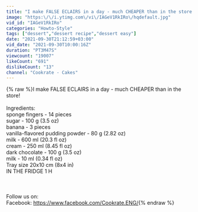 ```yaml
---
title: "I make FALSE ECLAIRS in a day - much CHEAPER than in the store!"
image: "https:\/\/i.ytimg.com\/vi\/IAGeV1RkIRo\/hqdefault.jpg"
vid_id: "IAGeV1RkIRo"
categories: "Howto-Style"
tags: ["dessert","dessert recipe","dessert easy"]
date: "2021-09-30T21:12:59+03:00"
vid_date: "2021-09-30T10:00:16Z"
duration: "PT3M47S"
viewcount: "19007"
likeCount: "691"
dislikeCount: "13"
channel: "Cookrate - Cakes"
---
```

{% raw %}I make FALSE ECLAIRS in a day - much CHEAPER than in the store!<br /><br />Ingredients:<br />sponge fingers - 14 pieces<br />sugar - 100 g (3.5 oz)<br />banana - 3 pieces<br />vanilla-flavored pudding powder - 80 g (2.82 oz)<br />milk - 600 ml (20.3 fl oz)<br />cream - 250 ml (8.45 fl oz) <br />dark chocolate - 100 g (3.5 oz)<br />milk - 10 ml (0.34 fl oz)<br />Tray size 20x10 cm (8x4 in)<br />IN THE FRIDGE 1 H<br /><br /><br /><br />Follow us on:<br />Facebook: <a rel="nofollow" target="blank" href="https://www.facebook.com/Cookrate.ENG/">https://www.facebook.com/Cookrate.ENG/</a>{% endraw %}
